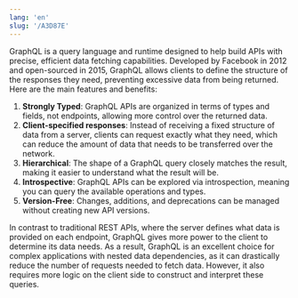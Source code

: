 ```yaml
---
lang: 'en'
slug: '/A3D87E'
---
```


GraphQL is a query language and runtime designed to help build APIs with precise, efficient data fetching capabilities. Developed by Facebook in 2012 and open-sourced in 2015, GraphQL allows clients to define the structure of the responses they need, preventing excessive data from being returned. Here are the main features and benefits:

1. **Strongly Typed**: GraphQL APIs are organized in terms of types and fields, not endpoints, allowing more control over the returned data.
2. **Client-specified responses**: Instead of receiving a fixed structure of data from a server, clients can request exactly what they need, which can reduce the amount of data that needs to be transferred over the network.
3. **Hierarchical**: The shape of a GraphQL query closely matches the result, making it easier to understand what the result will be.
4. **Introspective**: GraphQL APIs can be explored via introspection, meaning you can query the available operations and types.
5. **Version-Free**: Changes, additions, and deprecations can be managed without creating new API versions.

In contrast to traditional REST APIs, where the server defines what data is provided on each endpoint, GraphQL gives more power to the client to determine its data needs. As a result, GraphQL is an excellent choice for complex applications with nested data dependencies, as it can drastically reduce the number of requests needed to fetch data. However, it also requires more logic on the client side to construct and interpret these queries.
